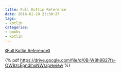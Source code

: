```yaml
---
title: Full Kotlin Reference
date: 2016-02-20 23:50:27
tags:
- kotlin
categories:
- books
- kotlin
---
```

[《Full Kotlin Reference》](http://kotlinlang.org/docs/kotlin-docs.pdf)

{% pdf https://drive.google.com/file/d/0B-W8h9B27fs-OW8zcEpndlhoNWs/preview %}
